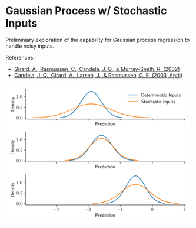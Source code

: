 # Gaussian Process w/ Stochastic Inputs

Preliminiary exploration of the capability for Gaussian process regression to handle noisy inputs.

References:

* [Girard, A., Rasmussen, C., Candela, J. Q., & Murray-Smith, R. (2002)](https://proceedings.neurips.cc/paper_files/paper/2002/file/f3ac63c91272f19ce97c7397825cc15f-Paper.pdf)
* [Candela, J. Q., Girard, A., Larsen, J., & Rasmussen, C. E. (2003, April)](https://ieeexplore.ieee.org/abstract/document/1202463?casa_token=FyiF5aTxFjUAAAAA:ylj6_mjR-k-XXnwiRGOyF3eIbXzTb6r1_Aja0kwRpJGydGV6su2wV60HV0F_B04M5dSjA2EVldYo)

![results](./docs/preds.png)